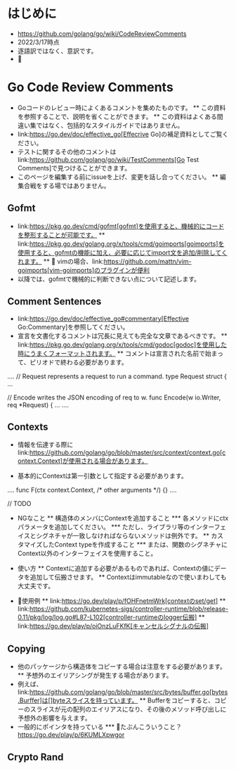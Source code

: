 # はじめに

* https://github.com/golang/go/wiki/CodeReviewComments
* 2022/3/17時点
* 逐語訳ではなく、意訳です。
* 📝

# Go Code Review Comments

* Goコードのレビュー時によくあるコメントを集めたものです。
** この資料を参照することで、説明を省くことができます。
** この資料はよくある間違い集ではなく、包括的なスタイルガイドではありません。
* link:https://go.dev/doc/effective_go[Effecrive Go]の補足資料としてご覧ください。
* テストに関するその他のコメントは link:https://github.com/golang/go/wiki/TestComments[Go Test Comments]で見つけることができます。
* このページを編集する前にissueを上げ、変更を話し合ってください。
** 編集合戦をする場ではありません。

## Gofmt

* link:https://pkg.go.dev/cmd/gofmt[gofmt]を使用すると、機械的にコードを整形することが可能です。
** link:https://pkg.go.dev/golang.org/x/tools/cmd/goimports[goimports]を使用すると、gofmtの機能に加え、必要に応じてimport文を追加/削除してくれます。
** 📝 vimの場合、link:https://github.com/mattn/vim-goimports[vim-goimports]のプラグインが便利
* 以降では、gofmtで機械的に判断できない点について記述します。

## Comment Sentences

* link:https://go.dev/doc/effective_go#commentary[Effective Go:Commentary]を参照してください。
* 宣言を文書化するコメントは冗長に見えても完全な文章であるべきです。
** link:https://pkg.go.dev/golang.org/x/tools/cmd/godoc[godoc]を使用した時にうまくフォーマットされます。
** コメントは宣言された名前で始まって、ピリオドで終わる必要があります。

....
// Request represents a request to run a command.
type Request struct { ...

// Encode writes the JSON encoding of req to w.
func Encode(w io.Writer, req *Request) { ...
....


## Contexts

* 情報を伝達する際に link:https://github.com/golang/go/blob/master/src/context/context.go[context.Context]が使用される場合があります。



* 基本的にContextは第一引数として指定する必要があります。

....
func F(ctx context.Context, /* other arguments */) {}
....

// TODO

* NGなこと
** 構造体のメンバにContextを追加すること
*** 各メソッドにctxパラメータを追加してください。
*** ただし、ライブラリ等のインターフェイスとシグネチャが一致しなければならないメソッドは例外です。
** カスタマイズしたContext typeを作成すること
*** または、関数のシグネチャにContext以外のインターフェイスを使用すること。

* 使い方
** Contextに追加する必要があるものであれば、Contextの値にデータを追加して伝搬させます。
** Contextはimmutableなので使いまわしても大丈夫です。

* 📝使用例 
** link:https://go.dev/play/p/fOHFnetmWrk[contextのset/get]
** link:https://github.com/kubernetes-sigs/controller-runtime/blob/release-0.11/pkg/log/log.go#L87-L102[controller-runtimeのlogger伝搬]
** link:https://go.dev/play/p/oiOnzLuFKfK[キャンセルシグナルの伝搬]

## Copying

* 他のパッケージから構造体をコピーする場合は注意をする必要があります。
** 予想外のエイリアシングが発生する場合があります。
* 例えば、link:https://github.com/golang/go/blob/master/src/bytes/buffer.go[bytes.Burffer]は[]byteスライスを持っています。
** Bufferをコピーすると、コピーのスライスが元の配列のエイリアスになり、その後のメソッド呼び出しに予想外の影響を与えます。
* 一般的にポインタを持っている
*** 📝たぶんこういうこと？ https://go.dev/play/p/6KUMLXpwgor


## Crypto Rand





